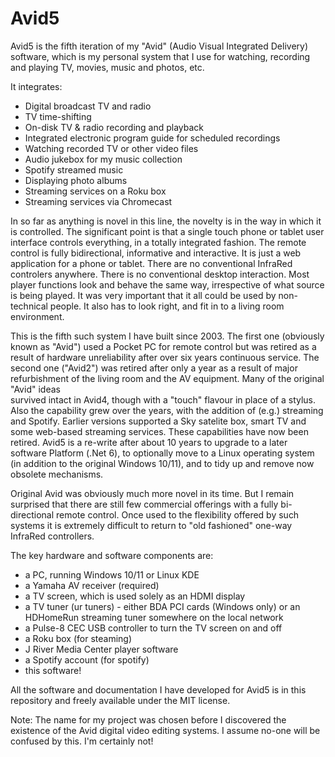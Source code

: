 Avid5
=====

Avid5 is the fifth iteration of my "Avid" (Audio Visual Integrated Delivery) software, which is my personal 
system that I use for watching, recording and playing TV, movies, music and photos, etc.

It integrates:

- Digital broadcast TV and radio
- TV time-shifting
- On-disk TV & radio recording and playback
- Integrated electronic program guide for scheduled recordings
- Watching recorded TV or other video files
- Audio jukebox for my music collection
- Spotify streamed music
- Displaying photo albums
- Streaming services on a Roku box
- Streaming services via Chromecast

In so far as anything is novel in this line, the novelty is in the way in which it is controlled.
The significant point is that a single touch phone or tablet user interface controls everything, 
in a totally integrated fashion. 
The remote control is fully bidirectional, informative and interactive. It is just a web application for a phone or tablet.
There are no conventional InfraRed controlers anywhere.
There is no conventional desktop interaction.
Most player functions look and behave the same way, irrespective of what source is being played.
It was very important that it all could be used by non-technical people. 
It also has to look right, and fit in to a living room environment.

This is the fifth such system I have built since 2003. The first one (obviously known as "Avid") 
used a Pocket PC for remote control but was retired as a result of hardware unreliability after over 
six years continuous service. The second one ("Avid2") was retired after only a year as a result of 
major refurbishment of the living room and the AV equipment. Many of the original "Avid" ideas  
survived intact in Avid4, though with a "touch" flavour in place of a stylus. 
Also the capability grew over the years, with the addition of (e.g.) streaming and Spotify.
Earlier versions supported a Sky satelite box, smart TV and some web-based streaming services. 
These capabilities have now been retired.
Avid5 is a re-write after about 10 years to upgrade to a later software Platform (.Net 6),
to optionally move to a Linux operating system (in addition to the original Windows 10/11),
and to tidy up and remove now obsolete mechanisms.

Original Avid was obviously much more novel in its time. But I remain surprised that there are 
still few commercial offerings with a fully bi-directional remote control. 
Once used to the flexibility offered by such systems it is extremely difficult to return to "old fashioned" 
one-way InfraRed controllers.

The key hardware and software components are:
- a PC, running Windows 10/11 or Linux KDE
- a Yamaha AV receiver (required)
- a TV screen, which is used solely as an HDMI display
- a TV tuner (ur tuners) - either BDA PCI cards (Windows only) or an HDHomeRun streaming tuner somewhere on the local network
- a Pulse-8 CEC USB controller to turn the TV screen on and off
- a Roku box (for steaming)
- J River Media Center player software
- a Spotify account (for spotify)
- this software!

All the software and documentation I have developed for Avid5 is in this repository and freely available 
under the MIT license.

Note: The name for my project was chosen before I discovered the existence of the Avid digital video editing systems. 
I assume no-one will be confused by this. I'm certainly not!

